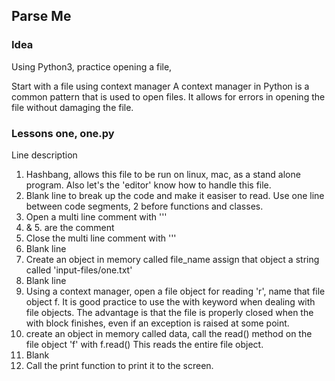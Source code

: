 ## Parse Me

### Idea

Using Python3,
practice opening a file,

Start with a file using context manager
A context manager in Python is a common pattern
that is used to open files.
It allows for errors in opening the file 
without damaging the file.



### Lessons one, one.py

Line description
1. Hashbang, allows this file to be run on linux, mac, as a stand alone program.
Also let's the 'editor' know how to handle this file.
2. Blank line to break up the code and make it easiser to read.
Use one line between code segments, 2 before functions and classes.
3. Open a multi line comment with '''
4. & 5. are the comment
6. Close the multi line comment with '''
7. Blank line
8. Create an object in memory called file_name
assign that object a string called 'input-files/one.txt'
9. Blank line
10. Using a context manager, open a file object for reading 'r', 
name that file object f.
It is good practice to use the with keyword when dealing with file objects. The
advantage is that the file is properly closed when the with block finishes, even if
an exception is raised at some point.
11. create an object in memory called data, call the read() method on the 
file object 'f' with f.read()
This reads the entire file object.
12. Blank 
13. Call the print function to print it to the screen.
